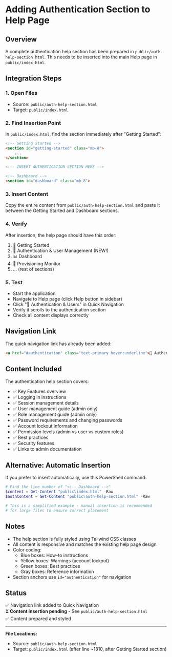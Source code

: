 # Adding Authentication Section to Help Page

## Overview

A complete authentication help section has been prepared in `public/auth-help-section.html`. This needs to be inserted into the main Help page in `public/index.html`.

## Integration Steps

### 1. Open Files
- Source: `public/auth-help-section.html`
- Target: `public/index.html`

### 2. Find Insertion Point
In `public/index.html`, find the section immediately after "Getting Started":

```html
<!-- Getting Started -->
<section id="getting-started" class="mb-8">
    ...
</section>

<!-- INSERT AUTHENTICATION SECTION HERE -->

<!-- Dashboard -->
<section id="dashboard" class="mb-8">
```

### 3. Insert Content
Copy the entire content from `public/auth-help-section.html` and paste it between the Getting Started and Dashboard sections.

### 4. Verify

After insertion, the help page should have this order:
1. 🚀 Getting Started
2. 🔐 Authentication & User Management (NEW!)
3. 📊 Dashboard
4. 🔧 Provisioning Monitor
5. ... (rest of sections)

### 5. Test
- Start the application
- Navigate to Help page (click Help button in sidebar)
- Click "🔐 Authentication & Users" in Quick Navigation
- Verify it scrolls to the authentication section
- Check all content displays correctly

## Navigation Link

The quick navigation link has already been added:
```html
<a href="#authentication" class="text-primary hover:underline">🔐 Authentication & Users</a>
```

## Content Included

The authentication help section covers:
- ✅ Key Features overview
- ✅ Logging in instructions
- ✅ Session management details
- ✅ User management guide (admin only)
- ✅ Role management guide (admin only)
- ✅ Password requirements and changing passwords
- ✅ Account lockout information
- ✅ Permission levels (admin vs user vs custom roles)
- ✅ Best practices
- ✅ Security features
- ✅ Links to admin documentation

## Alternative: Automatic Insertion

If you prefer to insert automatically, use this PowerShell command:

```powershell
# Find the line number of "<!-- Dashboard -->"
$content = Get-Content "public\index.html" -Raw
$authContent = Get-Content "public\auth-help-section.html" -Raw

# This is a simplified example - manual insertion is recommended
# for large files to ensure correct placement
```

## Notes

- The help section is fully styled using Tailwind CSS classes
- All content is responsive and matches the existing help page design
- Color coding:
  - Blue boxes: How-to instructions
  - Yellow boxes: Warnings (account lockout)
  - Green boxes: Best practices
  - Gray boxes: Reference information
- Section anchors use `id="authentication"` for navigation

## Status

✅ Navigation link added to Quick Navigation  
⏳ **Content insertion pending** - See `public/auth-help-section.html`  
✅ Content prepared and styled

---

**File Locations:**
- Source: `public/auth-help-section.html`
- Target: `public/index.html` (after line ~1810, after Getting Started section)

